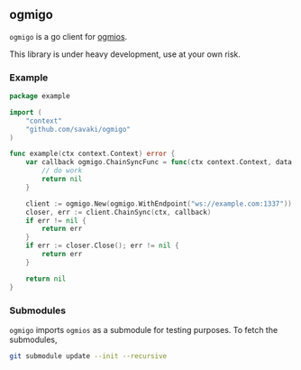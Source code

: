 ogmigo
-------------------------

`ogmigo` is a go client for [ogmios](https://ogmios.dev).

This library is under heavy development, use at your own risk.

### Example

```go
package example

import (
	"context"
	"github.com/savaki/ogmigo"
)

func example(ctx context.Context) error {
	var callback ogmigo.ChainSyncFunc = func(ctx context.Context, data []byte) error {
		// do work
		return nil
	}

	client := ogmigo.New(ogmigo.WithEndpoint("ws://example.com:1337"))
	closer, err := client.ChainSync(ctx, callback)
	if err != nil {
		return err
	}
	if err := closer.Close(); err != nil {
		return err
	}

	return nil
}
```

### Submodules

`ogmigo` imports `ogmios` as a submodule for testing purposes. To fetch the submodules,

```bash
git submodule update --init --recursive
```


